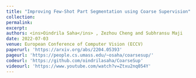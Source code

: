 ```yaml
---
title: "Improving Few-Shot Part Segmentation using Coarse Supervision"
collection: 
permalink: 
excerpt: 
authors: <ins>Oindrila Saha</ins> , Zezhou Cheng and Subhransu Maji
date: 2022-07-03
venue: European Conference of Computer Vision (ECCV)
paperurl: 'https://arxiv.org/abs/2204.05393'
pageurl: 'https://people.cs.umass.edu/~osaha/coarsesup/'
codeurl: 'https://github.com/oindrilasaha/CoarseSup'
videourl: 'https://www.youtube.com/watch?v=Ztxu2nq054Y'
---
```

